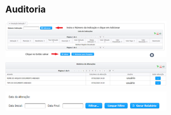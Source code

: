 # Auditoria

![](../../.gitbook/assets/image%20%2895%29.png)

![](../../.gitbook/assets/image%20%285%29.png)

![](../../.gitbook/assets/image%20%281%29.png)

